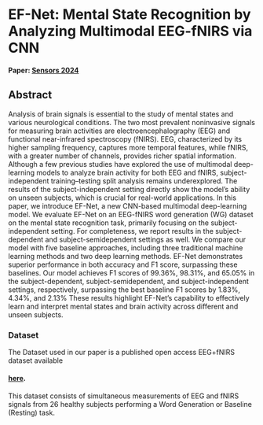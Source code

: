 # EF-Net: Mental State Recognition by Analyzing Multimodal EEG-fNIRS via CNN
#### Paper: [Sensors 2024](https://doi.org/10.3390/s24061889)

## Abstract

Analysis of brain signals is essential to the study of mental states and various neurological conditions. The two most prevalent noninvasive signals for measuring brain activities are electroencephalography (EEG) and functional near-infrared spectroscopy (fNIRS). EEG, characterized by its higher sampling frequency, captures more temporal features, while fNIRS, with a greater number of channels, provides richer spatial information. Although a few previous studies have explored the use of multimodal deep-learning models to analyze brain activity for both EEG and fNIRS, subject-independent training–testing split analysis remains underexplored. The results of the subject-independent setting directly show the model’s ability on unseen subjects, which is crucial for real-world applications. In this paper, we introduce EF-Net, a new CNN-based multimodal deep-learning model. We evaluate EF-Net on an EEG-fNIRS word generation (WG) dataset on the mental state recognition task, primarily focusing on the subject-independent setting. For completeness, we report results in the subject-dependent and subject-semidependent settings as well. We compare our model with five baseline approaches, including three traditional machine learning methods and two deep learning methods. EF-Net demonstrates superior performance in both accuracy and F1 score, surpassing these baselines. Our model achieves F1 scores of 99.36%, 98.31%, and 65.05% in the subject-dependent, subject-semidependent, and subject-independent settings, respectively, surpassing the best baseline F1 scores by 1.83%, 4.34%, and 2.13% These results highlight EF-Net’s capability to effectively learn and interpret mental states and brain activity across different and unseen subjects.

### Dataset

The Dataset used in our paper is a published open access EEG+fNIRS dataset available 
#### [here](http://doc.ml.tu-berlin.de/simultaneous_EEG_NIRS/). 
This dataset consists of simultaneous measurements of EEG and fNIRS signals from 26 healthy subjects performing a Word Generation or Baseline (Resting) task. 
